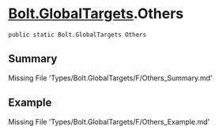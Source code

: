 # [Bolt.GlobalTargets](Types/Bolt.GlobalTargets.md).Others
`public static Bolt.GlobalTargets Others`
## Summary
Missing File 'Types/Bolt.GlobalTargets/F/Others_Summary.md'
## Example
Missing File 'Types/Bolt.GlobalTargets/F/Others_Example.md'
